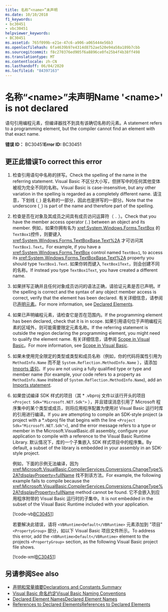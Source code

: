 ```yaml
---
title: 名称“<name>”未声明
ms.date: 10/10/2018
f1_keywords:
- bc30451
- vbc30451
helpviewer_keywords:
- BC30451
ms.assetid: 765f099b-e21e-47c6-a906-a065444e56b3
ms.openlocfilehash: 6fa4639b97e4314d8752ae520e94a58a189b7cbb
ms.sourcegitcommit: f8c270376ed905f6a8896ce0fe25b4f4b38ff498
ms.translationtype: MT
ms.contentlocale: zh-CN
ms.lasthandoff: 06/04/2020
ms.locfileid: "84397163"
---
```

# <a name="name-name-is-not-declared"></a><span data-ttu-id="0f307-102">名称“\<name>”未声明</span><span class="sxs-lookup"><span data-stu-id="0f307-102">Name '\<name>' is not declared</span></span>
<span data-ttu-id="0f307-103">语句引用编程元素，但编译器找不到具有该确切名称的元素。</span><span class="sxs-lookup"><span data-stu-id="0f307-103">A statement refers to a programming element, but the compiler cannot find an element with that exact name.</span></span>  
  
 <span data-ttu-id="0f307-104">**错误 ID：** BC30451</span><span class="sxs-lookup"><span data-stu-id="0f307-104">**Error ID:** BC30451</span></span>  
  
## <a name="to-correct-this-error"></a><span data-ttu-id="0f307-105">更正此错误</span><span class="sxs-lookup"><span data-stu-id="0f307-105">To correct this error</span></span>  
  
1. <span data-ttu-id="0f307-106">检查引用语句中名称的拼写。</span><span class="sxs-lookup"><span data-stu-id="0f307-106">Check the spelling of the name in the referring statement.</span></span> <span data-ttu-id="0f307-107">Visual Basic 不区分大小写，但拼写中的任何其他变体被视为完全不同的名称。</span><span class="sxs-lookup"><span data-stu-id="0f307-107">Visual Basic is case-insensitive, but any other variation in the spelling is regarded as a completely different name.</span></span> <span data-ttu-id="0f307-108">请注意，下划线 (`_`) 是名称的一部分，因此也是拼写的一部分。</span><span class="sxs-lookup"><span data-stu-id="0f307-108">Note that the underscore (`_`) is part of the name and therefore part of the spelling.</span></span>  
  
2. <span data-ttu-id="0f307-109">检查是否在对象及其成员之间具有成员访问运算符（ `.` ）。</span><span class="sxs-lookup"><span data-stu-id="0f307-109">Check that you have the member access operator (`.`) between an object and its member.</span></span> <span data-ttu-id="0f307-110">例如，如果你拥有名为 <xref:System.Windows.Forms.TextBox> 的 `TextBox1`控件，则要键入 <xref:System.Windows.Forms.TextBoxBase.Text%2A> 才可访问其 `TextBox1.Text`。</span><span class="sxs-lookup"><span data-stu-id="0f307-110">For example, if you have a <xref:System.Windows.Forms.TextBox> control named `TextBox1`, to access its <xref:System.Windows.Forms.TextBoxBase.Text%2A> property you should type `TextBox1.Text`.</span></span> <span data-ttu-id="0f307-111">如果你转而键入 `TextBox1Text`，则会创建不同的名称。</span><span class="sxs-lookup"><span data-stu-id="0f307-111">If instead you type `TextBox1Text`, you have created a different name.</span></span>  
  
3. <span data-ttu-id="0f307-112">如果拼写正确并且任何对象成员访问的语法正确，请验证元素是否已声明。</span><span class="sxs-lookup"><span data-stu-id="0f307-112">If the spelling is correct and the syntax of any object member access is correct, verify that the element has been declared.</span></span> <span data-ttu-id="0f307-113">有关详细信息，请参阅已[声明元素](../../programming-guide/language-features/declared-elements/index.md)。</span><span class="sxs-lookup"><span data-stu-id="0f307-113">For more information, see [Declared Elements](../../programming-guide/language-features/declared-elements/index.md).</span></span>  
  
4. <span data-ttu-id="0f307-114">如果已声明编程元素，请检查它是否在范围内。</span><span class="sxs-lookup"><span data-stu-id="0f307-114">If the programming element has been declared, check that it is in scope.</span></span> <span data-ttu-id="0f307-115">如果引用语句位于声明编程元素的区域外，则可能需要限定元素名称。</span><span class="sxs-lookup"><span data-stu-id="0f307-115">If the referring statement is outside the region declaring the programming element, you might need to qualify the element name.</span></span> <span data-ttu-id="0f307-116">有关详细信息，请参阅 [Scope in Visual Basic](../../programming-guide/language-features/declared-elements/scope.md)。</span><span class="sxs-lookup"><span data-stu-id="0f307-116">For more information, see [Scope in Visual Basic](../../programming-guide/language-features/declared-elements/scope.md).</span></span>  

5. <span data-ttu-id="0f307-117">如果未使用完全限定的类型或类型和成员名称（例如，你的代码将属性引用为 `MethodInfo.Name` 而不是 `System.Reflection.MethodInfo.Name` ），请添加[Imports 语句](../statements/imports-statement-net-namespace-and-type.md)。</span><span class="sxs-lookup"><span data-stu-id="0f307-117">If you are not using a fully qualified type or type and member name (for example, your code refers to a property as `MethodInfo.Name` instead of `System.Reflection.MethodInfo.Name`), add an [Imports statement](../statements/imports-statement-net-namespace-and-type.md).</span></span>

6. <span data-ttu-id="0f307-118">如果尝试编译 SDK 样式的项目（其 \* .vbproj 文件以该行开头的项目 `<Project Sdk="Microsoft.NET.Sdk">` ），并且错误消息引用了 Microsoft 程序集中的某个类型或成员，则将应用程序配置为使用对 Visual Basic 运行时库的引用进行编译。</span><span class="sxs-lookup"><span data-stu-id="0f307-118">If you are attempting to compile an SDK-style project (a project with a \*.vbproj file that begins with the line `<Project Sdk="Microsoft.NET.Sdk">`), and the error message refers to a type or member in the Microsoft.VisualBasic.dll assembly, configure your application to compile with a reference to the Visual Basic Runtime Library.</span></span> <span data-ttu-id="0f307-119">默认情况下，库的一个子集嵌入 SDK 样式项目中的程序集。</span><span class="sxs-lookup"><span data-stu-id="0f307-119">By default, a subset of the library is embedded in your assembly in an SDK-style project.</span></span>

   <span data-ttu-id="0f307-120">例如，下面的示例无法编译，因为 <xref:Microsoft.VisualBasic.CompilerServices.Conversions.ChangeType%2A?displayProperty=fullName> 找不到该方法。</span><span class="sxs-lookup"><span data-stu-id="0f307-120">For example, the following example fails to compile because the <xref:Microsoft.VisualBasic.CompilerServices.Conversions.ChangeType%2A?displayProperty=fullName> method cannot be found.</span></span> <span data-ttu-id="0f307-121">它不会嵌入到应用程序附带的 Visual Basic 运行时的子集中。</span><span class="sxs-lookup"><span data-stu-id="0f307-121">It is not embedded in the subset of the Visual Basic Runtime included with your application.</span></span>  

   [!code-vb[BC30451](~/samples/snippets/visualbasic/language-reference/error-messages/bc30451/program1.vb?highlight=7)]

   <span data-ttu-id="0f307-122">若要解决此错误，请将 `<VBRuntime>Default</VBRuntime>` 元素添加到 "项目" `<PropertyGroup>` 部分，如以下 Visual Basic 项目文件所示。</span><span class="sxs-lookup"><span data-stu-id="0f307-122">To address this error, add the `<VBRuntime>Default</VBRuntime>` element to the projects `<PropertyGroup>` section, as the following Visual Basic project file shows.</span></span>

   [!code-xml[BC30451](~/samples/snippets/visualbasic/language-reference/error-messages/bc30451/vbruntime.vbproj?highlight=6)]

## <a name="see-also"></a><span data-ttu-id="0f307-123">另请参阅</span><span class="sxs-lookup"><span data-stu-id="0f307-123">See also</span></span>

- [<span data-ttu-id="0f307-124">声明和常量摘要</span><span class="sxs-lookup"><span data-stu-id="0f307-124">Declarations and Constants Summary</span></span>](../keywords/declarations-and-constants-summary.md)
- [<span data-ttu-id="0f307-125">Visual Basic 命名约定</span><span class="sxs-lookup"><span data-stu-id="0f307-125">Visual Basic Naming Conventions</span></span>](../../programming-guide/program-structure/naming-conventions.md)
- [<span data-ttu-id="0f307-126">Declared Element Names</span><span class="sxs-lookup"><span data-stu-id="0f307-126">Declared Element Names</span></span>](../../programming-guide/language-features/declared-elements/declared-element-names.md)
- [<span data-ttu-id="0f307-127">References to Declared Elements</span><span class="sxs-lookup"><span data-stu-id="0f307-127">References to Declared Elements</span></span>](../../programming-guide/language-features/declared-elements/references-to-declared-elements.md)
